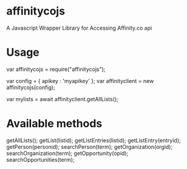 # affinitycojs
A Javascript Wrapper Library for Accessing Affinity.co api

# Usage
var affinitycojs = require("affinitycojs");

var config = { apikey : 'myapikey' };
var affinityclient = new affinitycojs(config);

var mylists = await affinityclient.getAllLists();

# Available methods
getAllLists();
getList(listid);
getListEntries(listid);
getListEntry(entryid);
getPerson(personid);
searchPerson(term);
getOrganization(orgid);
searchOrganization(term);
getOpportunity(opid);
searchOpportunities(term);